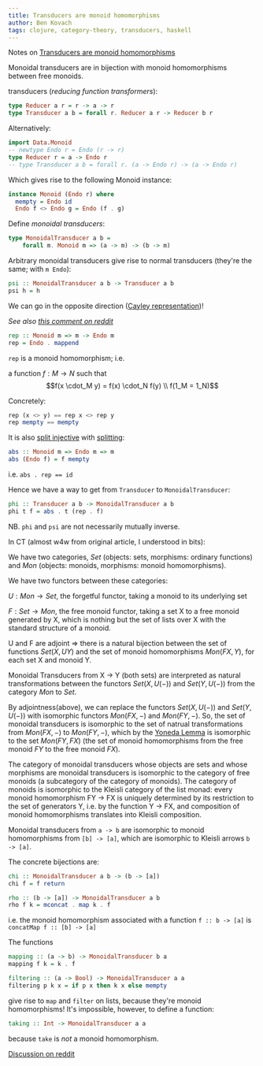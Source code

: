 ```yaml
---
title: Transducers are monoid homomorphisms
author: Ben Kovach
tags: clojure, category-theory, transducers, haskell
---
```

Notes on [Transducers are monoid homomorphisms](http://oleksandrmanzyuk.wordpress.com/2014/08/09/transducers-are-monoid-homomorphisms/)


Monoidal transducers are in bijection with monoid homomorphisms between free monoids.

transducers (*reducing function transformers*):

```haskell
type Reducer a r = r -> a -> r
type Transducer a b = forall r. Reducer a r -> Reducer b r
```

Alternatively:

```haskell
import Data.Monoid
-- newtype Endo r = Endo (r -> r)
type Reducer r = a -> Endo r
-- type Transducer a b = forall r. (a -> Endo r) -> (a -> Endo r)
```

Which gives rise to the following Monoid instance:

```haskell
instance Monoid (Endo r) where
  mempty = Endo id
  Endo f <> Endo g = Endo (f . g)
```

Define *monoidal transducers*:

```haskell
type MonoidalTransducer a b = 
    forall m. Monoid m => (a -> m) -> (b -> m)
```

Arbitrary monoidal transducers give rise to normal transducers (they're the same; with `m Endo`):

```haskell
psi :: MonoidalTransducer a b -> Transducer a b
psi h = h
```

We can go in the opposite direction ([Cayley representation](http://en.wikipedia.org/wiki/Cayley\'s_theorem))!

*See also [this comment on reddit](http://www.reddit.com/r/haskell/comments/2d5ael/monoidal_transducers_are_monoid_homomorphisms/cjmb3jd)*

```haskell
rep :: Monoid m => m -> Endo m
rep = Endo . mappend
```

`rep` is a monoid homomorphism; i.e.

a function $f : M \rightarrow N$ such that
$$f(x \cdot_M y) = f(x) \cdot_N f(y) \\ f(1_M = 1_N)$$

Concretely:

```haskell
rep (x <> y) == rep x <> rep y
rep mempty == mempty
```

It is also [split injective](http://en.wikipedia.org/wiki/Section_(category_theory)) with [splitting](http://en.wikipedia.org/wiki/Monomorphism):

```haskell
abs :: Monoid m => Endo m => m
abs (Endo f) = f mempty
```

i.e. `abs . rep == id`

Hence we have a way to get from `Transducer` to `MonoidalTransducer`:

```haskell
phi :: Transducer a b -> MonoidalTransducer a b
phi t f = abs . t (rep . f)
```

NB. `phi` and `psi` are not necessarily mutually inverse.

In CT (almost w4w from original article, I understood in bits):

We have two categories, $Set$ (objects: sets, morphisms: ordinary functions) and $Mon$ (objects: monoids, morphisms: monoid homomorphisms).

We have two functors between these categories:

$U : Mon \rightarrow Set$, the forgetful functor, taking a monoid to its underlying set

$F : Set \rightarrow Mon$, the free monoid functor, taking a set X to a free monoid generated by X, which is nothing but the set of lists over X with the standard structure of a monoid.

U and F are adjoint => there is a natural bijection between the set of functions $Set(X, UY)$ and the set of monoid homomorphisms $Mon(FX, Y)$, for each set X and monoid Y.

Monoidal Transducers from X -> Y (both sets) are interpreted as natural transformations between the functors $Set(X, U(-))$ and $Set(Y, U(-))$ from the category $Mon$ to $Set$.

By adjointness(above), we can replace the functors $Set(X, U(-))$ and $Set(Y,U(-))$ with isomorphic functors $Mon(FX, -)$ and  $Mon(FY, -)$. So, the set of monoidal transducers is isomorphic to the set of natrual transformations from $Mon(FX, -)$ to $Mon(FY, -)$, which by the [Yoneda Lemma](http://en.wikipedia.org/wiki/Yoneda_lemma) is isomorphic to the set $Mon(FY, FX)$ (the set of monoid homomorphisms from the free monoid $FY$ to the free monoid $FX$).

The category of monoidal transducers whose objects are sets and whose morphisms are monoidal transducers is isomorphic to the category of free monoids (a subcategory of the category of monoids). The category of monoids is isomorphic to the Kleisli category of the list monad: every monoid homomorphism FY -> FX is uniquely determined by its restriction to the set of generators Y, i.e. by the function Y -> FX, and composition of monoid homomorphisms translates into Kleisli composition.

Monoidal transducers from `a -> b` are isomorphic to monoid homomorphisms from `[b] -> [a]`, which are isomorphic to Kleisli arrows `b -> [a]`. 

The concrete bijections are:

```haskell
chi :: MonoidalTransducer a b -> (b -> [a])
chi f = f return

rho :: (b -> [a]) -> MonoidalTransducer a b
rho f k = mconcat . map k . f
```

i.e. the monoid homomorphism associated with a function `f :: b -> [a]` is `concatMap f :: [b] -> [a]`

The functions

```haskell
mapping :: (a -> b) -> MonoidalTransducer b a
mapping f k = k . f

filtering :: (a -> Bool) -> MonoidalTransducer a a
filtering p k x = if p x then k x else mempty
```

give rise to `map` and `filter` on lists, because they're monoid homomorphisms! It's impossible, however, to define a function:

```haskell
taking :: Int -> MonoidalTransducer a a
```

because `take` is *not* a monoid homomorphism.

[Discussion on reddit](http://www.reddit.com/r/haskell/comments/2d5ael/monoidal_transducers_are_monoid_homomorphisms/)